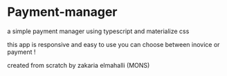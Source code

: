 # Payment-manager
a simple payment manager using typescript and materialize css

this app is responsive and easy to use 
you can choose between inovice or payment !

created from scratch by zakaria elmahalli (MONS)

